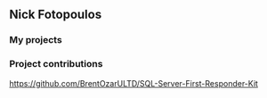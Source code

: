 ## Nick Fotopoulos

### My projects

### Project contributions

https://github.com/BrentOzarULTD/SQL-Server-First-Responder-Kit
